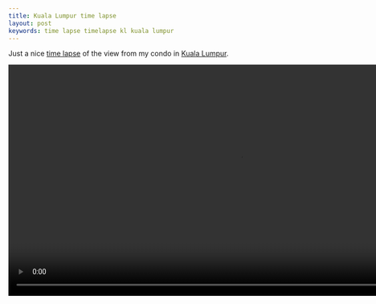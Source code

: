 ```yaml
---
title: Kuala Lumpur time lapse
layout: post
keywords: time lapse timelapse kl kuala lumpur
---
```


Just a nice <a href="https://en.wikipedia.org/wiki/Time_Lapse_%28film%29" target="_blank">time lapse</a> of the view from my condo in <a href="https://en.wikipedia.org/wiki/Kuala_Lumpur" target="_blank">Kuala Lumpur</a>.

<video width="920" controls>
  <source src="/videos/kltimelapse.mp4" type="video/mp4">
</video>

